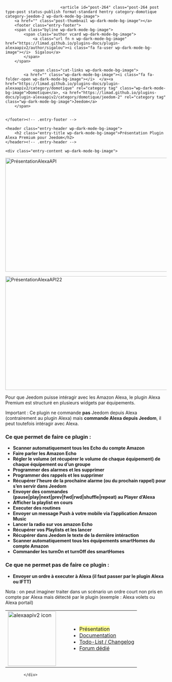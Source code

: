 <div class="col-md-8 wp-dark-mode-bg-image">
					
										
												
							<article id="post-264" class="post-264 post type-post status-publish format-standard hentry category-domotique category-jeedom-2 wp-dark-mode-bg-image">
		<a href="" class="post-thumbnail wp-dark-mode-bg-image"></a>
		<footer class="entry-footer">
		<span class="byline wp-dark-mode-bg-image">
			<span class="author vcard wp-dark-mode-bg-image">
				<a class="url fn n wp-dark-mode-bg-image" href="https://limad.github.io/plugins-docs/plugin-alexaapiv2/author/sigalou"><i class="fa fa-user wp-dark-mode-bg-image"></i>  Sigalou</a>
			</span>
		</span>

    			<span class="cat-links wp-dark-mode-bg-image">
    		<a href="" class="wp-dark-mode-bg-image"><i class="fa fa-folder-open wp-dark-mode-bg-image"></i>  </a><a href="https://limad.github.io/plugins-docs/plugin-alexaapiv2/category/domotique" rel="category tag" class="wp-dark-mode-bg-image">Domotique</a>, <a href="https://limad.github.io/plugins-docs/plugin-alexaapiv2/category/domotique/jeedom-2" rel="category tag" class="wp-dark-mode-bg-image">Jeedom</a>
    	</span>


    </footer><!-- .entry-footer -->

    <header class="entry-header wp-dark-mode-bg-image">
    	<h2 class="entry-title wp-dark-mode-bg-image">Présentation Plugin Alexa Premium pour Jeedom</h2>
    </header><!-- .entry-header -->

    <div class="entry-content wp-dark-mode-bg-image">
<p class="wp-dark-mode-bg-image"><img fetchpriority="high" decoding="async" class="size-full wp-image-263 wp-dark-mode-bg-image" src="/../plugin-alexaapiv2/images/Pr%C3%A9sentationAlexaAPI.jpg" alt="PrésentationAlexaAPI" width="1200" height="355"></p>
<p class="wp-dark-mode-bg-image"><img fetchpriority="high" decoding="async" class="size-full wp-image-263 wp-dark-mode-bg-image" src="https://limad.github.io/plugins-docs/plugin-alexaapiv2/images/Pr%C3%A9sentationAlexaAPI.jpg" alt="PrésentationAlexaAPI22" width="1200" height="355"></p>

<p class="wp-dark-mode-bg-image"><span id="more-264" class="wp-dark-mode-bg-image"></span></p>
<p class="wp-dark-mode-bg-image">Pour que Jeedom puisse intéragir avec les Amazon Alexa, le plugin Alexa Premium est structuré en plusieurs widgets par équipements.</p>
<p class="wp-dark-mode-bg-image">Important : Ce plugin ne commande <strong class="wp-dark-mode-bg-image">pas</strong> Jeedom depuis Alexa (contrairement au plugin Alexa) mais <strong class="wp-dark-mode-bg-image">commande Alexa depuis Jeedom</strong>, il peut toutefois intéragir avec Alexa.</p>
<h3 class="wp-dark-mode-bg-image">Ce que permet de faire ce plugin :</h3>
<ul class="wp-dark-mode-bg-image">
<li class="wp-dark-mode-bg-image"><strong class="wp-dark-mode-bg-image">Scanner automatiquement tous les Echo du compte Amazon</strong></li>
<li class="wp-dark-mode-bg-image"><strong class="wp-dark-mode-bg-image">Faire parler les Amazon Echo</strong></li>
<li class="wp-dark-mode-bg-image"><strong class="wp-dark-mode-bg-image">Régler le volume (et récupérer le volume de chaque équipement) de chaque équipement ou d’un groupe<br class="wp-dark-mode-bg-image">
</strong></li>
<li class="wp-dark-mode-bg-image"><strong class="wp-dark-mode-bg-image">Programmer des alarmes et les supprimer</strong></li>
<li class="wp-dark-mode-bg-image"><strong class="wp-dark-mode-bg-image">Programmer des rappels et les supprimer</strong></li>
<li class="wp-dark-mode-bg-image"><strong class="wp-dark-mode-bg-image">Récupérer l’heure de la prochaine alarme (ou du prochain rappel) pour s’en servir dans Jeedom</strong></li>
<li class="wp-dark-mode-bg-image"><strong class="wp-dark-mode-bg-image">Envoyer des commandes (pause|play|next|prev|fwd|rwd|shuffle|repeat) au Player d’Alexa</strong></li>
<li class="wp-dark-mode-bg-image"><strong class="wp-dark-mode-bg-image">Afficher la playlist en cours</strong></li>
<li class="wp-dark-mode-bg-image"><strong class="wp-dark-mode-bg-image">Executer des routines</strong></li>
<li class="wp-dark-mode-bg-image"><strong class="wp-dark-mode-bg-image">Envoyer un message Push à votre mobile via l’application Amazon Music</strong></li>
<li class="wp-dark-mode-bg-image"><strong class="wp-dark-mode-bg-image">Lancer la radio sur vos amazon Echo</strong></li>
<li class="wp-dark-mode-bg-image"><strong class="wp-dark-mode-bg-image">Récupérer vos Playlists et les lancer</strong></li>
<li class="wp-dark-mode-bg-image"><strong class="wp-dark-mode-bg-image">Récupérer dans Jeedom le texte de la dernière intéraction</strong></li>
<li class="wp-dark-mode-bg-image"><strong class="wp-dark-mode-bg-image">Scanner automatiquement tous les équipements smartHomes du compte Amazon</strong></li>
<li class="wp-dark-mode-bg-image"><strong class="wp-dark-mode-bg-image">Commander les turnOn et turnOff des smartHomes</strong></li>
</ul>
<h3 class="wp-dark-mode-bg-image">Ce que ne permet pas de faire ce plugin :</h3>
<ul class="wp-dark-mode-bg-image">
<li class="wp-dark-mode-bg-image"><strong class="wp-dark-mode-bg-image">Envoyer un ordre à executer à Alexa (il faut passer par le plugin Alexa ou IFTT)</strong></li>
</ul>
<p class="wp-dark-mode-bg-image">Nota : on peut imaginer traiter dans un scénario un ordre court non pris en compte par Alexa mais détecté par le plugin (exemple : Alexa volets ou Alexa portail)</p>
<table style="width: 100%;" class="">
<tbody class="wp-dark-mode-bg-image">
<tr class="wp-dark-mode-bg-image">
<td style="width: 180px;" class="wp-dark-mode-bg-image"><img decoding="async" class="size-full wp-image-182 wp-dark-mode-bg-image" src="https://market.jeedom.com/filestore/market/plugin/images/alexaapiv2.png" alt="alexaapiv2 icon" width="150" height="170"></td>
<td class="wp-dark-mode-bg-image">
<ul class="wp-dark-mode-bg-image">
<li class="wp-dark-mode-bg-image"><span style="background-color: rgb(255, 255, 153); --wp-dark-mode-inline-bgcolor: #5a5913;" data-wp-dark-mode-inline-bgcolor="" class="">Présentation</span></li>
<li class="wp-dark-mode-bg-image"><a href="https://limad.github.io/plugins-docs/plugin-alexaapiv2/documentation" class="wp-dark-mode-bg-image">Documentation</a></li>
<li class="wp-dark-mode-bg-image"><a href="https://limad.github.io/plugins-docs/plugin-alexaapiv2/changelog" class="wp-dark-mode-bg-image">Todo-List / Changelog</a></li>
<li class="wp-dark-mode-bg-image"><a href="https://community.jeedom.com/tags/plugin-alexaapiv2" class="wp-dark-mode-bg-image">Forum dédié</a></li>
</ul>
</td>
</tr>
</tbody>
</table>
	</div><!-- .entry-content -->

</article>
					
												
						
<div id="comments" class="comments-area wp-dark-mode-bg-image">

</div><!-- #comments -->
						
								
			</div>
